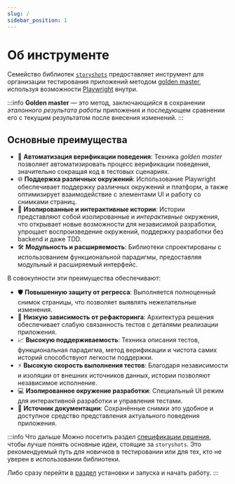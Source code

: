 ```yaml
---
slug: /
sidebar_position: 1
---
```


# Об инструменте

Семейство библиотек [`storyshots`](https://github.com/rkhaimov/storyshots) предоставляет инструмент для организации
тестирования приложений методом [golden master](https://en.wikipedia.org/wiki/Characterization_test), используя
возможности [Playwright](https://playwright.dev/) внутри.

:::info
**Golden master** — это метод, заключающийся в сохранении *эталонного результата работы* приложения и последующем
сравнении его с текущим результатом после внесения изменений.
:::

## Основные преимущества

- 🚀 **Автоматизация верификации поведения**: Техника *golden master* позволяет автоматизировать процесс верификации
  поведения, значительно сокращая код в тестовых сценариях.
- 🌐 **Поддержка различных окружений**: Использование Playwright обеспечивает поддержку различных окружений и платформ, а
  также оптимизирует взаимодействие с элементами UI и работу со снимками страниц.
- 🧩 **Изолированные и интерактивные истории**: Истории представляют собой изолированные и *интерактивные* окружения, что
  открывает новые возможности для независимой разработки, упрощает воспроизведение окружений, поддержку разработки без
  backend и даже TDD.
- 🛠️ **Модульность и расширяемость**: Библиотеки спроектированы с использованием функциональной парадигмы, предоставляя
  модульный и расширяемый интерфейс.

В совокупности эти преимущества обеспечивают:

- 🛡️ **Повышенную защиту от регресса**: Выполняется полноценный снимок страницы, что позволяет выявлять нежелательные
  изменения.
- 🔧 **Низкую зависимость от рефакторинга**: Архитектура решения обеспечивает слабую связанность тестов с деталями
  реализации приложения.
- 📈 **Высокую поддерживаемость**: Техника описания тестов, функциональная парадигма, метод верификации и чистота самих
  историй способствуют легкости поддержки.
- ⚡ **Высокую скорость выполнения тестов**: Благодаря независимости и изоляции от внешних источников данных, истории
  позволяют независимое исполнение.
- 💻 **Изолированное окружение разработки**: Специальный UI режим для интерактивной разработки и управления тестами.
- 📝 **Источник документации**: Сохранённые снимки это удобное и доступное средство представления актуального поведения
  приложения.

:::info Что дальше
Можно посетить раздел [спецификации решения](/specification/), чтобы лучше понять основные идеи, стоящие
за `storyshots`. Это рекомендуемый путь для новичков в тестировании или для тех, кто не уверен в использовании
библиотеки.

Либо сразу перейти в [раздел](/coding/) установки и запуска и начать работу.
:::
